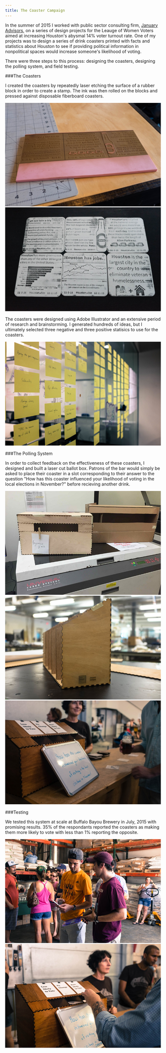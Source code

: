 ```yaml
---
title: The Coaster Campaign
---
```


In the summer of 2015 I worked with public sector consulting firm, [January Advisors](www.januaryadvisors.com), on a series of design projects for the Leauge of Women Voters aimed at increasing Houston's abysmal 14% voter turnout rate. One of my projects was to design a series of drink coasters printed with facts and statistics about Houston to see if providing political information in nonpolitical spaces would increase someone's likelihood of voting.

There were three steps to this process: designing the coasters, designing the polling system, and field testing.

###The Coasters

I created the coasters by repeatedly laser etching the surface of a rubber block in order to create a stamp. The ink was then rolled on the blocks and pressed against disposable fiberboard coasters.

![Coaster Campaign](assets/img/work/proj-2/img1.jpg)
![Coaster Campaign](assets/img/work/proj-2/img2.jpg)

The coasters were designed using Adobe Illustrator and an extensive period of research and brainstorming. I generated hundreds of ideas, but I ultimately selected three negative and three positive statisics to use for the coasters.

![Coaster Campaign](assets/img/work/proj-2/img3.jpg)

###The Polling System

In order to collect feedback on the effectiveness of these coasters, I designed and built a laser cut ballot box. Patrons of the bar would simply be asked to place their coaster in a slot corresponding to their answer to the question "How has this coaster influenced your likelihood of voting in the local elections in November?" before recieving another drink.

![Coaster Campaign](assets/img/work/proj-2/img5.jpg)
![Coaster Campaign](assets/img/work/proj-2/img8.jpg)
![Coaster Campaign](assets/img/work/proj-2/img4.jpg)

###Testing

We tested this system at scale at Buffalo Bayou Brewery in July, 2015 with promising results. 35% of the respondants reported the coasters as making them more likely to vote with less than 1% reporting the opposite.

![Coaster Campaign](assets/img/work/proj-2/img6.jpg)
![Coaster Campaign](assets/img/work/proj-2/img7.jpg)